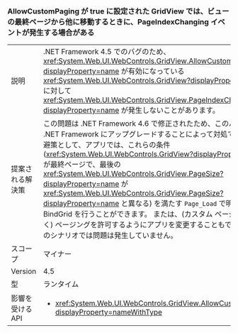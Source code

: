 ### <a name="gridviews-with-allowcustompaging-set-to-true-may-fire-the-pageindexchanging-event-when-leaving-the-final-page-of-the-view"></a>AllowCustomPaging が true に設定された GridView では、ビューの最終ページから他に移動するときに、PageIndexChanging イベントが発生する場合がある

|   |   |
|---|---|
|説明|.NET Framework 4.5 でのバグのため、<xref:System.Web.UI.WebControls.GridView.AllowCustomPaging?displayProperty=name> が有効になっている <xref:System.Web.UI.WebControls.GridView?displayProperty=name> に対して <xref:System.Web.UI.WebControls.GridView.PageIndexChanging?displayProperty=name> が発生しないことがあります。|
|提案される解決策|この問題は .NET Framework 4.6 で修正されたため、このバージョンの .NET Framework にアップグレードすることによって対処できます。 回避策として、アプリでは、これらの条件 (<xref:System.Web.UI.WebControls.GridView?displayProperty=name> が最終ページで、最後の <xref:System.Web.UI.WebControls.GridView.PageSize?displayProperty=name> が <xref:System.Web.UI.WebControls.GridView.PageSize?displayProperty=name> と異なる) を満たす <code>Page_Load</code> で明示的に BindGrid を行うことができます。 または、(カスタム ページングではなく) ページングを許可するようにアプリを変更することもできます。このシナリオでは問題は発生していません。|
|スコープ|マイナー|
|Version|4.5|
|型|ランタイム|
|影響を受ける API|<ul><li><xref:System.Web.UI.WebControls.GridView.AllowCustomPaging?displayProperty=nameWithType></li></ul>|

